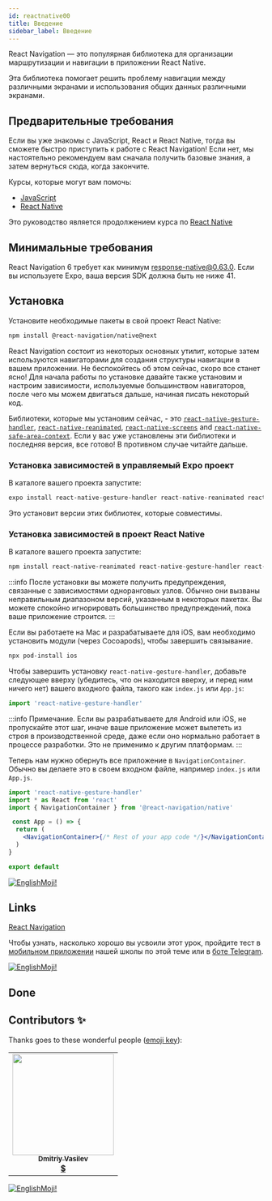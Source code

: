 ```yaml
---
id: reactnative00
title: Введение
sidebar_label: Введение
---
```


React Navigation — это популярная библиотека для организации маршрутизации и навигации в приложении React Native.

Эта библиотека помогает решить проблему навигации между различными экранами и использования общих данных различными экранами.

## Предварительные требования
Если вы уже знакомы с JavaScript, React и React Native, тогда вы сможете быстро приступить к работе с React Navigation! Если нет, мы настоятельно рекомендуем вам сначала получить базовые знания, а затем вернуться сюда, когда закончите.

Курсы, которые могут вам помочь:

- [JavaScript](https://www.jscamp.app/docs/javascript01)
- [React Native](https://www.jscamp.app/docs/reactnative01)

Это руководство является продолжением курса по [React Native](https://www.jscamp.app/docs/reactnative01)

## Минимальные требования
React Navigation 6 требует как минимум response-native@0.63.0. Если вы используете Expo, ваша версия SDK должна быть не ниже 41.

## Установка
Установите необходимые пакеты в свой проект React Native:

```bash npm2yarn
npm install @react-navigation/native@next
```

React Navigation состоит из некоторых основных утилит, которые затем используются навигаторами для создания структуры навигации в вашем приложении. Не беспокойтесь об этом сейчас, скоро все станет ясно! Для начала работы по установке давайте также установим и настроим зависимости, используемые большинством навигаторов, после чего мы можем двигаться дальше, начиная писать некоторый код.

Библиотеки, которые мы установим сейчас, - это  [`react-native-gesture-handler`](https://github.com/software-mansion/react-native-gesture-handler), [`react-native-reanimated`](https://github.com/software-mansion/react-native-reanimated), [`react-native-screens`](https://github.com/software-mansion/react-native-screens) and [`react-native-safe-area-context`](https://github.com/th3rdwave/react-native-safe-area-context). Если у вас уже установлены эти библиотеки и последняя версия, все готово! В противном случае читайте дальше.

### Установка зависимостей в управляемый Expo проект

В каталоге вашего проекта запустите:

```sh
expo install react-native-gesture-handler react-native-reanimated react-native-screens react-native-safe-area-context
```

Это установит версии этих библиотек, которые совместимы.

### Установка зависимостей в проект React Native

В каталоге вашего проекта запустите:

```bash npm2yarn
npm install react-native-reanimated react-native-gesture-handler react-native-screens react-native-safe-area-context
```

:::info
После установки вы можете получить предупреждения, связанные с зависимостями одноранговых узлов. Обычно они вызваны неправильным диапазоном версий, указанным в некоторых пакетах. Вы можете спокойно игнорировать большинство предупреждений, пока ваше приложение строится.
:::

Если вы работаете на Mac и разрабатываете для iOS, вам необходимо установить модули (через Cocoapods), чтобы завершить связывание.

```sh
npx pod-install ios
```

Чтобы завершить установку `react-native-gesture-handler`, добавьте следующее вверху (убедитесь, что он находится вверху, и перед ним ничего нет) вашего входного файла, такого как `index.js` или `App.js`:

```jsx
import 'react-native-gesture-handler'
```
:::info
Примечание. Если вы разрабатываете для Android или iOS, не пропускайте этот шаг, иначе ваше приложение может вылететь из строя в производственной среде, даже если оно нормально работает в процессе разработки. Это не применимо к другим платформам.
:::

Теперь нам нужно обернуть все приложение в `NavigationContainer`. Обычно вы делаете это в своем входном файле, например `index.js` или `App.js`.

```jsx
import 'react-native-gesture-handler'
import * as React from 'react'
import { NavigationContainer } from '@react-navigation/native'

 const App = () => {
  return (
    <NavigationContainer>{/* Rest of your app code */}</NavigationContainer>
  )
}

export default
```

[![EnglishMoji!](/img/logo/englishmoji.png)](https://link-to.app/xvh7Ush9kl)

## Links

[React Navigation](https://reactnavigation.org/docs/6.x/getting-started)

Чтобы узнать, насколько хорошо вы усвоили этот урок, пройдите тест в [мобильном приложении](http://onelink.to/njhc95) нашей школы по этой теме или в [боте Telegram](https://t.me/javascriptcamp_bot).

[![EnglishMoji!](/img/logo/englishmoji.png)](https://link-to.app/xvh7Ush9kl)

## Done 

## Contributors ✨

Thanks goes to these wonderful people ([emoji key](https://allcontributors.org/docs/en/emoji-key)):

<table>
  <tr>
    <td align="center"><a href="https://fullstackserverless.github.io/"><img src="https://avatars0.githubusercontent.com/u/6774813?v=4?s=200" width="200px;" alt=""/><br /><sub><b>Dmitriy Vasilev</b></sub></a><br /> <a href="https://github.com/gHashTag/react-native-village/commits?author=gHashTag" title="Documentation">  💲</a></td>
  </tr>
</table>

[![EnglishMoji!](/img/logo/englishmoji.png)](https://link-to.app/xvh7Ush9kl)
